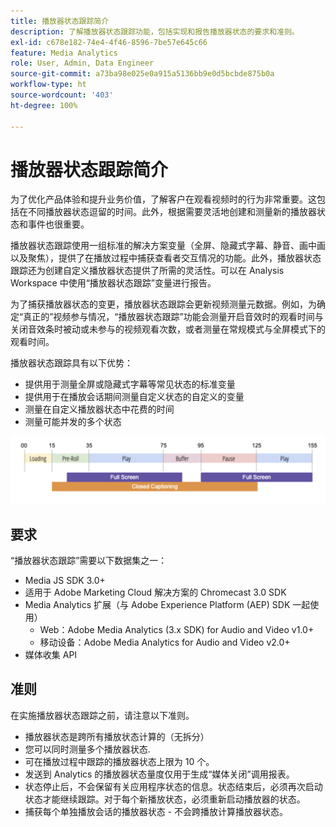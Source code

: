 ```yaml
---
title: 播放器状态跟踪简介
description: 了解播放器状态跟踪功能，包括实现和报告播放器状态的要求和准则。
exl-id: c678e182-74e4-4f46-8596-7be57e645c66
feature: Media Analytics
role: User, Admin, Data Engineer
source-git-commit: a73ba98e025e0a915a5136bb9e0d5bcbde875b0a
workflow-type: ht
source-wordcount: '403'
ht-degree: 100%

---
```


# 播放器状态跟踪简介

为了优化产品体验和提升业务价值，了解客户在观看视频时的行为非常重要。这包括在不同播放器状态逗留的时间。此外，根据需要灵活地创建和测量新的播放器状态和事件也很重要。

播放器状态跟踪使用一组标准的解决方案变量（全屏、隐藏式字幕、静音、画中画以及聚焦），提供了在播放过程中捕获查看者交互情况的功能。此外，播放器状态跟踪还为创建自定义播放器状态提供了所需的灵活性。可以在 Analysis Workspace 中使用“播放器状态跟踪”变量进行报告。

为了捕获播放器状态的变更，播放器状态跟踪会更新视频测量元数据。例如，为确定“真正的”视频参与情况，“播放器状态跟踪”功能会测量开启音效时的观看时间与关闭音效条时被动或未参与的视频观看次数，或者测量在常规模式与全屏模式下的观看时间。

播放器状态跟踪具有以下优势：

* 提供用于测量全屏或隐藏式字幕等常见状态的标准变量
* 提供用于在播放会话期间测量自定义状态的自定义的变量
* 测量在自定义播放器状态中花费的时间
* 测量可能并发的多个状态

![播放器状态跟踪](assets/player_state_tracking.png)

## 要求

“播放器状态跟踪”需要以下数据集之一：
* Media JS SDK 3.0+
* 适用于 Adobe Marketing Cloud 解决方案的 Chromecast 3.0 SDK
* Media Analytics 扩展（与 Adobe Experience Platform (AEP) SDK 一起使用）
   * Web：Adobe Media Analytics (3.x SDK) for Audio and Video v1.0+
   * 移动设备：Adobe Media Analytics for Audio and Video v2.0+
* 媒体收集 API

## 准则

在实施播放器状态跟踪之前，请注意以下准则。

* 播放器状态是跨所有播放状态计算的（无拆分）
* 您可以同时测量多个播放器状态.
* 可在播放过程中跟踪的播放器状态上限为 10 个。
* 发送到 Analytics 的播放器状态量度仅用于生成“媒体关闭”调用报表。
* 状态停止后，不会保留有关应用程序状态的信息。状态结束后，必须再次启动状态才能继续跟踪。对于每个新播放状态，必须重新启动播放器的状态。
* 捕获每个单独播放会话的播放器状态 - 不会跨播放计算播放器状态。
